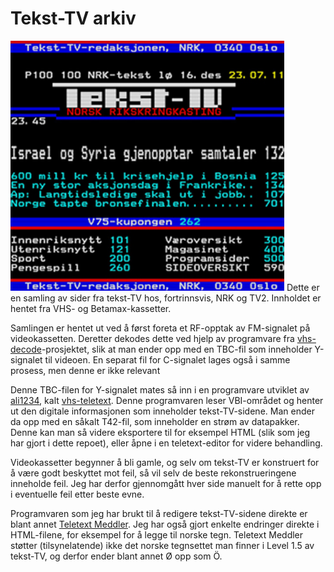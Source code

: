 # Tekst-TV arkiv
<img src="docs/tekst-tv-eksempel.jpg" height="400">
Dette er en samling av sider fra tekst-TV hos, fortrinnsvis, NRK og TV2. Innholdet er hentet fra VHS- og Betamax-kassetter.

Samlingen er hentet ut ved å først foreta et RF-opptak av FM-signalet på videokassetten. Deretter dekodes dette ved hjelp av programvare fra [vhs-decode](https://github.com/oyvindln/vhs-decode)-prosjektet, slik at man ender opp med en TBC-fil som inneholder Y-signalet til videoen. En separat fil for C-signalet lages også i samme prosess, men denne er ikke relevant

Denne TBC-filen for Y-signalet mates så inn i en programvare utviklet av [ali1234](https://github.com/ali1234), kalt [vhs-teletext](https://github.com/ali1234/vhs-teletext). Denne programvaren leser VBI-området og henter ut den digitale informasjonen som inneholder tekst-TV-sidene. Man ender da opp med en såkalt T42-fil, som inneholder en strøm av datapakker. Denne kan man så videre eksportere til for eksempel HTML (slik som jeg har gjort i dette repoet), eller åpne i en teletext-editor for videre behandling. 

Videokassetter begynner å bli gamle, og selv om tekst-TV er konstruert for å være godt beskyttet mot feil, så vil selv de beste rekonstrueringene inneholde feil. Jeg har derfor gjennomgått hver side manuelt for å rette opp i eventuelle feil etter beste evne. 

Programvaren som jeg har brukt til å redigere tekst-TV-sidene direkte er blant annet [Teletext Meddler](https://andrewnile.co.uk/software/). Jeg har også gjort enkelte endringer direkte i HTML-filene, for eksempel for å legge til norske tegn. Teletext Meddler støtter (tilsynelatende) ikke det norske tegnsettet man finner i Level 1.5 av tekst-TV, og derfor ender blant annet Ø opp som Ö. 





